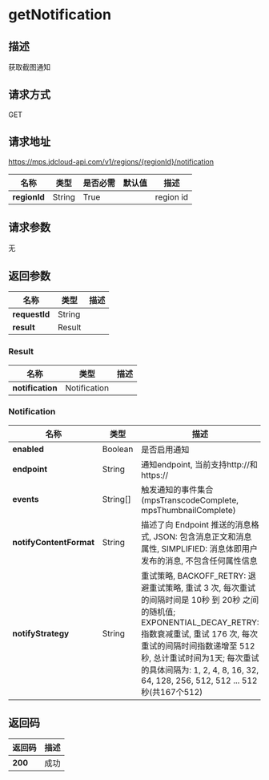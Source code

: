 # getNotification


## 描述
获取截图通知

## 请求方式
GET

## 请求地址
https://mps.jdcloud-api.com/v1/regions/{regionId}/notification

|名称|类型|是否必需|默认值|描述|
|---|---|---|---|---|
|**regionId**|String|True| |region id|

## 请求参数
无


## 返回参数
|名称|类型|描述|
|---|---|---|
|**requestId**|String| |
|**result**|Result| |


### Result
|名称|类型|描述|
|---|---|---|
|**notification**|Notification| |
### Notification
|名称|类型|描述|
|---|---|---|
|**enabled**|Boolean|是否启用通知|
|**endpoint**|String|通知endpoint, 当前支持http://和https://|
|**events**|String[]|触发通知的事件集合 (mpsTranscodeComplete, mpsThumbnailComplete)|
|**notifyContentFormat**|String|描述了向 Endpoint 推送的消息格式, JSON: 包含消息正文和消息属性, SIMPLIFIED: 消息体即用户发布的消息, 不包含任何属性信息|
|**notifyStrategy**|String|重试策略, BACKOFF_RETRY: 退避重试策略, 重试 3 次, 每次重试的间隔时间是 10秒 到 20秒 之间的随机值; EXPONENTIAL_DECAY_RETRY: 指数衰减重试, 重试 176 次, 每次重试的间隔时间指数递增至 512秒, 总计重试时间为1天; 每次重试的具体间隔为: 1, 2, 4, 8, 16, 32, 64, 128, 256, 512, 512 ... 512 秒(共167个512)|

## 返回码
|返回码|描述|
|---|---|
|**200**|成功|
